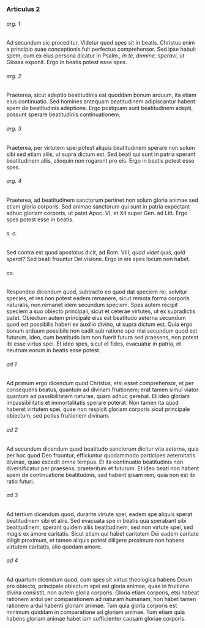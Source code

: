 ### Articulus 2

###### arg. 1
Ad secundum sic proceditur. Videtur quod spes sit in beatis. Christus enim a principio suae conceptionis fuit perfectus comprehensor. Sed ipse habuit spem, cum ex eius persona dicatur in Psalm., *in te, domine, speravi*, ut Glossa exponit. Ergo in beatis potest esse spes.

###### arg. 2
Praeterea, sicut adeptio beatitudinis est quoddam bonum arduum, ita etiam eius continuatio. Sed homines antequam beatitudinem adipiscantur habent spem de beatitudinis adeptione. Ergo postquam sunt beatitudinem adepti, possunt sperare beatitudinis continuationem.

###### arg. 3
Praeterea, per virtutem spei potest aliquis beatitudinem sperare non solum sibi sed etiam aliis, ut supra dictum est. Sed beati qui sunt in patria sperant beatitudinem aliis, alioquin non rogarent pro eis. Ergo in beatis potest esse spes.

###### arg. 4
Praeterea, ad beatitudinem sanctorum pertinet non solum gloria animae sed etiam gloria corporis. Sed animae sanctorum qui sunt in patria expectant adhuc gloriam corporis, ut patet Apoc. VI, et XII super Gen. ad Litt. Ergo spes potest esse in beatis.

###### s. c.
Sed contra est quod apostolus dicit, ad Rom. VIII, *quod videt quis, quid sperat?* Sed beati fruuntur Dei visione. Ergo in eis spes locum non habet.

###### co.
Respondeo dicendum quod, subtracto eo quod dat speciem rei, solvitur species, et res non potest eadem remanere, sicut remota forma corporis naturalis, non remanet idem secundum speciem. Spes autem recipit speciem a suo obiecto principali, sicut et ceterae virtutes, ut ex supradictis patet. Obiectum autem principale eius est beatitudo aeterna secundum quod est possibilis haberi ex auxilio divino, ut supra dictum est. Quia ergo bonum arduum possibile non cadit sub ratione spei nisi secundum quod est futurum, ideo, cum beatitudo iam non fuerit futura sed praesens, non potest ibi esse virtus spei. Et ideo spes, sicut et fides, evacuatur in patria, et neutrum eorum in beatis esse potest.

###### ad 1
Ad primum ergo dicendum quod Christus, etsi esset comprehensor, et per consequens beatus, quantum ad divinam fruitionem; erat tamen simul viator quantum ad passibilitatem naturae, quam adhuc gerebat. Et ideo gloriam impassibilitatis et immortalitatis sperare poterat. Non tamen ita quod haberet virtutem spei, quae non respicit gloriam corporis sicut principale obiectum, sed potius fruitionem divinam.

###### ad 2
Ad secundum dicendum quod beatitudo sanctorum dicitur vita aeterna, quia per hoc quod Deo fruuntur, efficiuntur quodammodo participes aeternitatis divinae, quae excedit omne tempus. Et ita continuatio beatitudinis non diversificatur per praesens, praeteritum et futurum. Et ideo beati non habent spem de continuatione beatitudinis, sed habent ipsam rem, quia non est ibi ratio futuri.

###### ad 3
Ad tertium dicendum quod, durante virtute spei, eadem spe aliquis sperat beatitudinem sibi et aliis. Sed evacuata spe in beatis qua sperabant sibi beatitudinem, sperant quidem aliis beatitudinem, sed non virtute spei, sed magis ex amore caritatis. Sicut etiam qui habet caritatem Dei eadem caritate diligit proximum, et tamen aliquis potest diligere proximum non habens virtutem caritatis, alio quodam amore.

###### ad 4
Ad quartum dicendum quod, cum spes sit virtus theologica habens Deum pro obiecto, principale obiectum spei est gloria animae, quae in fruitione divina consistit, non autem gloria corporis. Gloria etiam corporis, etsi habeat rationem ardui per comparationem ad naturam humanam, non habet tamen rationem ardui habenti gloriam animae. Tum quia gloria corporis est minimum quiddam in comparatione ad gloriam animae. Tum etiam quia habens gloriam animae habet iam sufficienter causam gloriae corporis.

